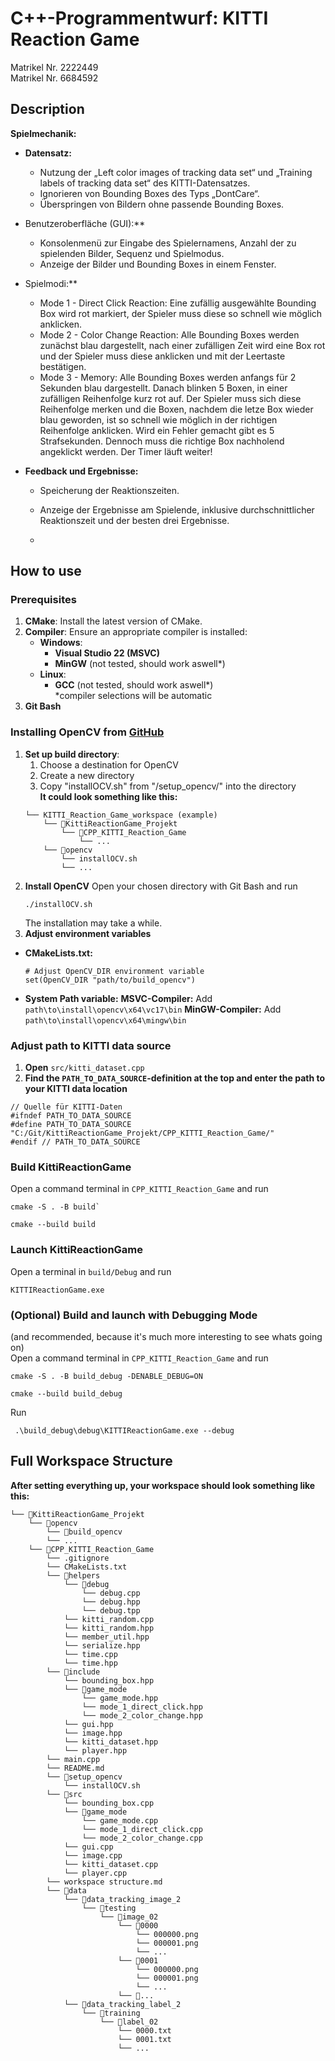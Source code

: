# C++-Programmentwurf: KITTI Reaction Game
Matrikel Nr. 2222449
<br>
Matrikel Nr. 6684592

## Description
**Spielmechanik:**
- **Datensatz:**
  - Nutzung der „Left color images of tracking data set“ und „Training labels of tracking data set“ des KITTI-Datensatzes.
  - Ignorieren von Bounding Boxes des Typs „DontCare“.
  - Überspringen von Bildern ohne passende Bounding Boxes.

- Benutzeroberfläche (GUI):**
  - Konsolenmenü zur Eingabe des Spielernamens, Anzahl der zu spielenden Bilder, Sequenz und Spielmodus.
  - Anzeige der Bilder und Bounding Boxes in einem Fenster.

- Spielmodi:**
  - Mode 1 - Direct Click Reaction: Eine zufällig ausgewählte Bounding Box wird rot markiert, der Spieler muss diese so schnell wie möglich anklicken.
  - Mode 2 - Color Change Reaction: Alle Bounding Boxes werden zunächst blau dargestellt, nach einer zufälligen Zeit wird eine Box rot und der Spieler muss diese anklicken und mit der Leertaste bestätigen.
  - Mode 3 - Memory: Alle Bounding Boxes werden anfangs für 2 Sekunden blau dargestellt. Danach blinken 5 Boxen, in einer zufälligen Reihenfolge kurz rot auf. Der Spieler muss sich diese Reihenfolge merken und die Boxen, nachdem die letze Box wieder blau geworden, ist so schnell wie möglich in der richtigen Reihenfolge anklicken. Wird ein Fehler gemacht gibt es 5 Strafsekunden. Dennoch muss die richtige Box nachholend angeklickt werden. Der Timer läuft weiter!

- **Feedback und Ergebnisse:**
  - Speicherung der Reaktionszeiten.
  - Anzeige der Ergebnisse am Spielende, inklusive durchschnittlicher Reaktionszeit und der besten drei Ergebnisse.
 
  - 
## How to use
### Prerequisites
1. **CMake**: Install the latest version of CMake.
2. **Compiler**: Ensure an appropriate compiler is installed:
   - **Windows**: 
     - **Visual Studio 22 (MSVC)** 
     - **MinGW** (not tested, should work aswell*)
   - **Linux**:
     - **GCC** (not tested, should work aswell*)
<br>*compiler selections will be automatic
1. **Git Bash**

### Installing OpenCV from [GitHub](https://github.com/opencv/opencv)
1. **Set up build directory**:
   1. Choose a destination for OpenCV
   2. Create a new directory
   3. Copy "installOCV.sh" from "/setup_opencv/" into the directory
<br>**It could look something like this:**
    ```
    └── KITTI_Reaction_Game_workspace (example)
        └── 📁KittiReactionGame_Projekt
            └── 📁CPP_KITTI_Reaction_Game
                └── ...
        └── 📁opencv
            └── installOCV.sh
            └── ...
    ```
2. **Install OpenCV**
    Open your chosen directory with Git Bash and run
    ```
    ./installOCV.sh
    ```
    The installation may take a while.
3. **Adjust environment variables**
- **CMakeLists.txt:**
    ```
    # Adjust OpenCV_DIR environment variable
    set(OpenCV_DIR "path/to/build_opencv")
    ```
- **System Path variable:**
    **MSVC-Compiler:** Add ```path\to\install\opencv\x64\vc17\bin```
    **MinGW-Compiler:** Add ```path\to\install\opencv\x64\mingw\bin```

### Adjust path to KITTI data source
1. **Open** ```src/kitti_dataset.cpp```
2. **Find the ```PATH_TO_DATA_SOURCE```-definition at the top and enter the path to your KITTI data location**

```
// Quelle für KITTI-Daten
#ifndef PATH_TO_DATA_SOURCE
#define PATH_TO_DATA_SOURCE "C:/Git/KittiReactionGame_Projekt/CPP_KITTI_Reaction_Game/"
#endif // PATH_TO_DATA_SOURCE
```

### Build KittiReactionGame
Open a command terminal in ```CPP_KITTI_Reaction_Game``` and run
```
cmake -S . -B build`
```

```
cmake --build build
```

### Launch KittiReactionGame
Open a terminal in ```build/Debug``` and run

```
KITTIReactionGame.exe
```

### (Optional) Build and launch with Debugging Mode
(and recommended, because it's much more interesting to see whats going on)<br>
Open a command terminal in ```CPP_KITTI_Reaction_Game``` and run
```
cmake -S . -B build_debug -DENABLE_DEBUG=ON
```
```
cmake --build build_debug
```
Run

```
 .\build_debug\debug\KITTIReactionGame.exe --debug
```

## Full Workspace Structure
**After setting everything up, your workspace should look something like this:**

```
└── 📁KittiReactionGame_Projekt
    └── 📁opencv
        └── 📁build_opencv
        └── ...
    └── 📁CPP_KITTI_Reaction_Game
        └── .gitignore
        └── CMakeLists.txt
        └── 📁helpers
            └── 📁debug
                └── debug.cpp
                └── debug.hpp
                └── debug.tpp
            └── kitti_random.cpp
            └── kitti_random.hpp
            └── member_util.hpp
            └── serialize.hpp
            └── time.cpp
            └── time.hpp
        └── 📁include
            └── bounding_box.hpp
            └── 📁game_mode
                └── game_mode.hpp
                └── mode_1_direct_click.hpp
                └── mode_2_color_change.hpp
            └── gui.hpp
            └── image.hpp
            └── kitti_dataset.hpp
            └── player.hpp
        └── main.cpp
        └── README.md
        └── 📁setup_opencv
            └── installOCV.sh
        └── 📁src
            └── bounding_box.cpp
            └── 📁game_mode
                └── game_mode.cpp
                └── mode_1_direct_click.cpp
                └── mode_2_color_change.cpp
            └── gui.cpp
            └── image.cpp
            └── kitti_dataset.cpp
            └── player.cpp
        └── workspace structure.md
        └── 📁data
            └── 📁data_tracking_image_2
                └── 📁testing
                    └── 📁image_02
                        └── 📁0000
                            └── 000000.png
                            └── 000001.png
                            └── ...
                        └── 📁0001
                            └── 000000.png
                            └── 000001.png
                            └── ...
                        └── 📁...
            └── 📁data_tracking_label_2
                └── 📁training
                    └── 📁label_02
                        └── 0000.txt
                        └── 0001.txt
                        └── ...

```
